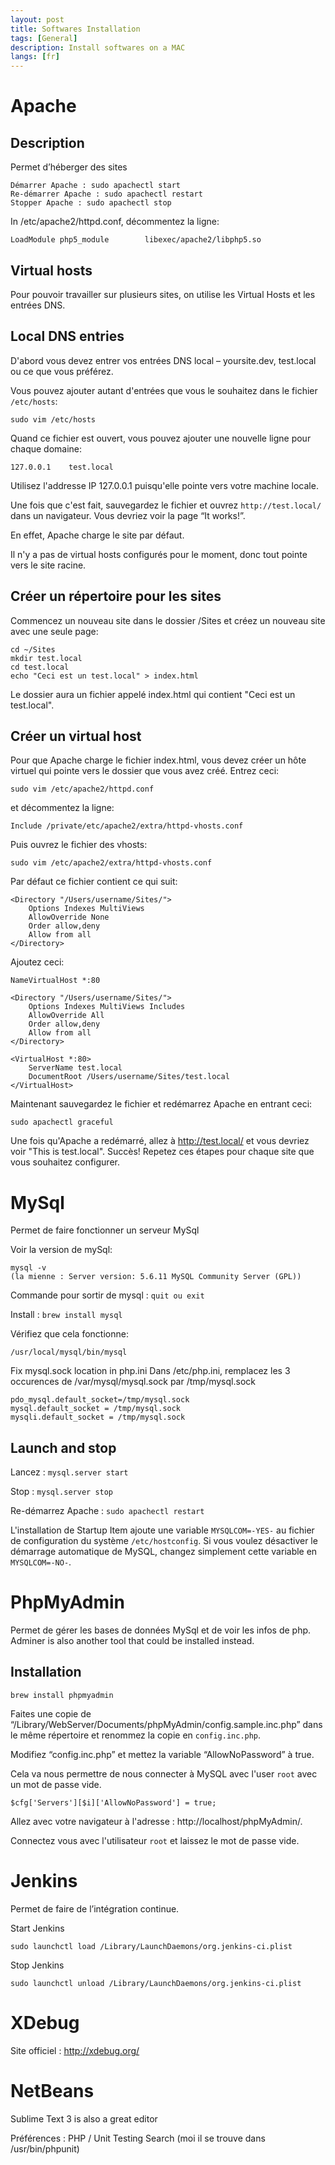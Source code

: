 ```yaml
---
layout: post
title: Softwares Installation
tags: [General]
description: Install softwares on a MAC
langs: [fr]
---
```


# Apache

## Description

Permet d’héberger des sites

	Démarrer Apache : sudo apachectl start
	Re-démarrer Apache : sudo apachectl restart
	Stopper Apache : sudo apachectl stop

In /etc/apache2/httpd.conf, décommentez la ligne:

	LoadModule php5_module        libexec/apache2/libphp5.so

## Virtual hosts

Pour pouvoir travailler sur plusieurs sites, on utilise les Virtual Hosts et
les entrées DNS.

## Local DNS entries

D'abord vous devez entrer vos entrées DNS local – yoursite.dev, test.local ou
ce que vous préférez.

Vous pouvez ajouter autant d'entrées que vous le souhaitez dans le fichier
`/etc/hosts`:

	sudo vim /etc/hosts

Quand ce fichier est ouvert, vous pouvez ajouter une nouvelle ligne pour chaque
domaine:

	127.0.0.1    test.local

Utilisez l'addresse IP 127.0.0.1 puisqu'elle pointe vers votre machine locale.

Une fois que c'est fait, sauvegardez le fichier et ouvrez `http://test.local/`
dans un navigateur. Vous devriez voir la page “It works!”.

En effet, Apache charge le site par défaut.

Il n'y a pas de virtual hosts configurés pour le moment, donc tout pointe vers
le site racine.

## Créer un répertoire pour les sites

Commencez un nouveau site dans le dossier /Sites et créez un nouveau site avec
une seule page:

	cd ~/Sites
	mkdir test.local
	cd test.local
	echo "Ceci est un test.local" > index.html

Le dossier aura un fichier appelé index.html qui contient
"Ceci est un test.local".

## Créer un virtual host

Pour que Apache charge le fichier index.html, vous devez créer un hôte virtuel
qui pointe vers le dossier que vous avez créé. Entrez ceci:

	sudo vim /etc/apache2/httpd.conf

et décommentez la ligne:

	Include /private/etc/apache2/extra/httpd-vhosts.conf

Puis ouvrez le fichier des vhosts:

	sudo vim /etc/apache2/extra/httpd-vhosts.conf

Par défaut ce fichier contient ce qui suit:

	<Directory "/Users/username/Sites/">
		Options Indexes MultiViews
		AllowOverride None
		Order allow,deny
		Allow from all
	</Directory>

Ajoutez ceci:

    NameVirtualHost *:80

	<Directory "/Users/username/Sites/">
		Options Indexes MultiViews Includes
		AllowOverride All
		Order allow,deny
		Allow from all
	</Directory>

	<VirtualHost *:80>
		ServerName test.local
		DocumentRoot /Users/username/Sites/test.local
	</VirtualHost>

Maintenant sauvegardez le fichier et redémarrez Apache en entrant ceci:

    sudo apachectl graceful

Une fois qu'Apache a redémarré, allez à http://test.local/ et vous devriez
voir "This is test.local". Succès!
Repetez ces étapes pour chaque site que vous souhaitez configurer.


# MySql

Permet de faire fonctionner un serveur MySql

Voir la version de mySql:

	mysql -v
	(la mienne : Server version: 5.6.11 MySQL Community Server (GPL))

Commande pour sortir de mysql : `quit ou exit`

Install : `brew install mysql`

Vérifiez que cela fonctionne:

    /usr/local/mysql/bin/mysql

Fix mysql.sock location in php.ini
Dans /etc/php.ini, remplacez les 3 occurences de /var/mysql/mysql.sock par /tmp/mysql.sock

    pdo_mysql.default_socket=/tmp/mysql.sock
    mysql.default_socket = /tmp/mysql.sock
    mysqli.default_socket = /tmp/mysql.sock

## Launch and stop

Lancez : `mysql.server start`

Stop : `mysql.server stop`

Re-démarrez Apache : `sudo apachectl restart`

L'installation de Startup Item ajoute une variable `MYSQLCOM=-YES-` au fichier
de configuration du système `/etc/hostconfig`. Si vous voulez désactiver le démarrage automatique de MySQL, changez simplement cette variable en
`MYSQLCOM=-NO-`.


# PhpMyAdmin

Permet de gérer les bases de données MySql et de voir les infos de php.
Adminer is also another tool that could be installed instead.

## Installation

	brew install phpmyadmin

Faites une copie de
“/Library/WebServer/Documents/phpMyAdmin/config.sample.inc.php” dans le même
répertoire et renommez la copie en `config.inc.php`.

Modifiez “config.inc.php” et mettez la variable “AllowNoPassword” à true.

Cela va nous permettre de nous connecter à MySQL avec l'user `root` avec un mot
de passe vide.

    $cfg['Servers'][$i]['AllowNoPassword'] = true;

Allez avec votre navigateur à l'adresse : http://localhost/phpMyAdmin/.

Connectez vous avec l'utilisateur `root` et laissez le mot de passe vide.


# Jenkins

Permet de faire de l’intégration continue.

Start Jenkins

	sudo launchctl load /Library/LaunchDaemons/org.jenkins-ci.plist

Stop Jenkins

	sudo launchctl unload /Library/LaunchDaemons/org.jenkins-ci.plist


# XDebug

Site officiel : http://xdebug.org/


# NetBeans

Sublime Text 3 is also a great editor

Préférences : PHP / Unit Testing
Search (moi il se trouve dans /usr/bin/phpunit)

